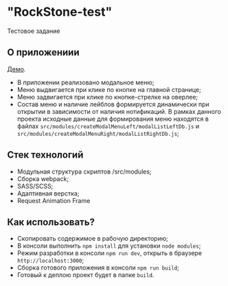 # "RockStone-test"

Тестовое задание

## О приложениии

[Демо](https://rockstone-test-124b2.web.app).

* В приложении реализовано модальное меню;
* Меню выдвигается при клике по кнопке на главной странице;
* Меню задвигается при клике по кнопке-стрелке на оверлее;
* Состав меню и наличие лейблов формируется динамически при открытии в зависимости от наличия нотификаций. В рамках данного проекта исходные данные для формирования меню находятся в файлах `src/modules/createModalMenuLeft/modalListLeftDb.js` и `src/modules/createModalMenuRight/modalListRightDb.js`;

## Стек технологий

* Модульная структура скриптов /src/modules;
* Сборка webpack;
* SASS/SCSS;
* Адаптивная верстка;
* Request Animation Frame

## Как использовать?

* Скопировать содержимое в рабочую директорию;
* В консоли выполнить `npm install` для установки `node modules`;
* Режим разработки в консоли `npm run dev`, открыть в браузере `http://localhost:3000`;
* Сборка готового приложения в консоли `npm run build`;
* Готовый к деплою проект будет в папке `build`.